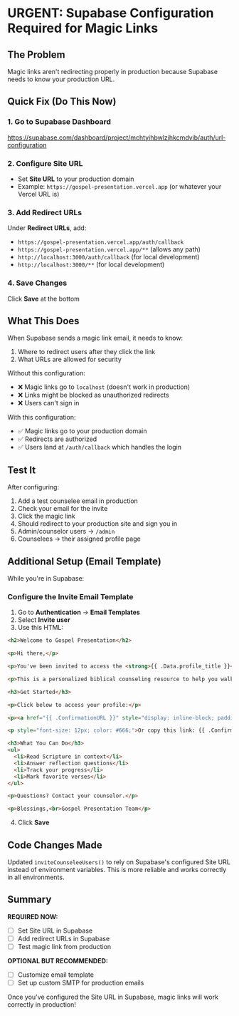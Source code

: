 # URGENT: Supabase Configuration Required for Magic Links

## The Problem
Magic links aren't redirecting properly in production because Supabase needs to know your production URL.

## Quick Fix (Do This Now)

### 1. Go to Supabase Dashboard
https://supabase.com/dashboard/project/mchtyihbwlzjhkcmdvib/auth/url-configuration

### 2. Configure Site URL
- Set **Site URL** to your production domain
- Example: `https://gospel-presentation.vercel.app` (or whatever your Vercel URL is)

### 3. Add Redirect URLs
Under **Redirect URLs**, add:
- `https://gospel-presentation.vercel.app/auth/callback`
- `https://gospel-presentation.vercel.app/**` (allows any path)
- `http://localhost:3000/auth/callback` (for local development)
- `http://localhost:3000/**` (for local development)

### 4. Save Changes
Click **Save** at the bottom

## What This Does

When Supabase sends a magic link email, it needs to know:
1. Where to redirect users after they click the link
2. What URLs are allowed for security

Without this configuration:
- ❌ Magic links go to `localhost` (doesn't work in production)
- ❌ Links might be blocked as unauthorized redirects
- ❌ Users can't sign in

With this configuration:
- ✅ Magic links go to your production domain
- ✅ Redirects are authorized
- ✅ Users land at `/auth/callback` which handles the login

## Test It

After configuring:
1. Add a test counselee email in production
2. Check your email for the invite
3. Click the magic link
4. Should redirect to your production site and sign you in
5. Admin/counselor users → `/admin`
6. Counselees → their assigned profile page

## Additional Setup (Email Template)

While you're in Supabase:

### Configure the Invite Email Template
1. Go to **Authentication** → **Email Templates**
2. Select **Invite user**
3. Use this HTML:

```html
<h2>Welcome to Gospel Presentation</h2>

<p>Hi there,</p>

<p>You've been invited to access the <strong>{{ .Data.profile_title }}</strong> profile.</p>

<p>This is a personalized biblical counseling resource to help you walk through Scripture and apply it to your life.</p>

<h3>Get Started</h3>

<p>Click below to access your profile:</p>

<p><a href="{{ .ConfirmationURL }}" style="display: inline-block; padding: 12px 24px; background-color: #4F46E5; color: white; text-decoration: none; border-radius: 6px; font-weight: 600;">Access My Profile</a></p>

<p style="font-size: 12px; color: #666;">Or copy this link: {{ .ConfirmationURL }}</p>

<h3>What You Can Do</h3>
<ul>
  <li>Read Scripture in context</li>
  <li>Answer reflection questions</li>
  <li>Track your progress</li>
  <li>Mark favorite verses</li>
</ul>

<p>Questions? Contact your counselor.</p>

<p>Blessings,<br>Gospel Presentation Team</p>
```

4. Click **Save**

## Code Changes Made

Updated `inviteCounseleeUsers()` to rely on Supabase's configured Site URL instead of environment variables. This is more reliable and works correctly in all environments.

## Summary

**REQUIRED NOW:**
- [ ] Set Site URL in Supabase
- [ ] Add redirect URLs in Supabase
- [ ] Test magic link from production

**OPTIONAL BUT RECOMMENDED:**
- [ ] Customize email template
- [ ] Set up custom SMTP for production emails

Once you've configured the Site URL in Supabase, magic links will work correctly in production!
